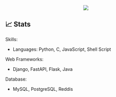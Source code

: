 <!-- Typing SVG -->
<p align="center">
  <img src="https://readme-typing-svg.herokuapp.com?color=007ACC&lines=Welcome+to+my+GitHub+Profile!;I'm+passionate+about+coding!;Let's+build+amazing+things+together!">
</p>

## 📈 Stats
Skills:
- Languages: Python, C, JavaScript, Shell Script



Web Frameworks:
- Django, FastAPI, Flask, Java 

Database:
- MySQL, PostgreSQL, Reddis





